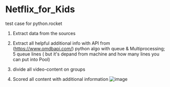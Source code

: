 # Netflix_for_Kids
test case for python.rocket

1. Extract data from the sources

2. Extract all helpful additional info with API from (https://www.omdbapi.com/)
   python algo with queue & Multiprocessing;
   5 queue lines ( but it's depand from machine and how many lines you can put into Pool)

3. divide all video-content on groups
4. Scored all content with additional information 
![image](https://github.com/Makkuskqa/Netflix_for_Kids/assets/105742207/280c5e2e-42c8-4385-bf72-91c2277b010d)
